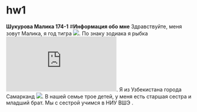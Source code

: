 # hw1
**Шукурова Малика 174-1**
#**Информация обо мне**
Здравствуйте, меня зовут Малика, я год тигра ![](https://s1.1zoom.ru/big0/729/Tigers_Painting_Art_Head_White_Glance_533926_1280x954.jpg).
По знаку зодиака я рыбка ![](http://znaki-zodiaca.ru/znaki-zodiaca/riba/ryibyi-znak-zodiaka-2016.html). 
Я из Узбекистана города Самарканд ![](https://i.ytimg.com/vi/o5co6Rc3THY/maxresdefault.jpg).
В нашей семье трое детей, у меня есть старшая сестра и младший брат.
Мы с сестрой учимся в НИУ ВШЭ ![]().


